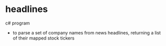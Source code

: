 # headlines

c# program
- to parse a set of company names from news headlines, returning a list of their mapped stock tickers
